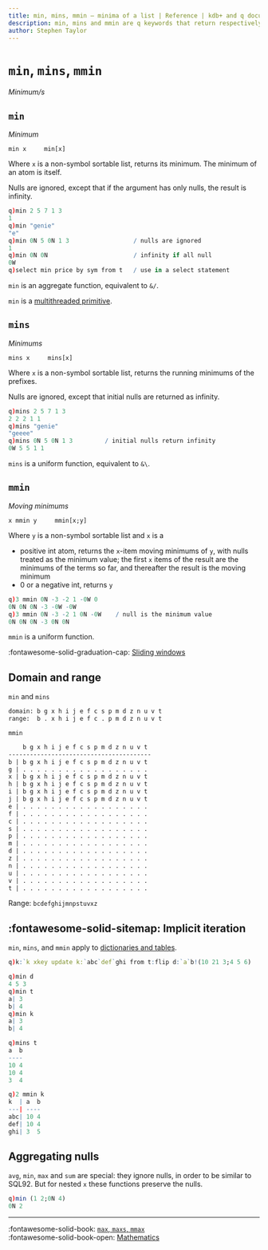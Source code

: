 ```yaml
---
title: min, mins, mmin – minima of a list | Reference | kdb+ and q documentation
description: min, mins and mmin are q keywords that return respectively the smallest item, the cumulative minimums, and the moving minimums of the argument.
author: Stephen Taylor
---
```

# `min`, `mins`, `mmin`

_Minimum/s_




## `min`

_Minimum_

```syntax
min x     min[x]
```

Where `x` is a non-symbol sortable list, returns its minimum. 
The minimum of an atom is itself. 

Nulls are ignored, except that if the argument has only nulls, the result is infinity.

```q
q)min 2 5 7 1 3
1
q)min "genie"
"e"
q)min 0N 5 0N 1 3                  / nulls are ignored
1
q)min 0N 0N                        / infinity if all null
0W
q)select min price by sym from t   / use in a select statement
```

`min` is an aggregate function, equivalent to `&/`.

`min` is a [multithreaded primitive](../kb/mt-primitives.md).


## `mins`

_Minimums_

```syntax
mins x     mins[x]
```

Where `x` is a non-symbol sortable list, returns the running minimums of the prefixes.

Nulls are ignored, except that initial nulls are returned as infinity.

```q
q)mins 2 5 7 1 3
2 2 2 1 1
q)mins "genie"
"geeee"
q)mins 0N 5 0N 1 3         / initial nulls return infinity
0W 5 5 1 1
```

`mins` is a uniform function, equivalent to `&\`.


## `mmin`

_Moving minimums_

```syntax
x mmin y     mmin[x;y]
```

Where `y` is a non-symbol sortable list and `x` is a 

-   positive int atom, returns the `x`-item moving minimums of `y`, with nulls treated as the minimum value; the first `x` items of the result are the minimums of the terms so far, and thereafter the result is the moving minimum
-   0 or a negative int, returns `y`

```q
q)3 mmin 0N -3 -2 1 -0W 0
0N 0N 0N -3 -0W -0W
q)3 mmin 0N -3 -2 1 0N -0W    / null is the minimum value
0N 0N 0N -3 0N 0N
```

`mmin` is a uniform function.

:fontawesome-solid-graduation-cap:
[Sliding windows](../kb/programming-idioms.md#how-do-i-apply-a-function-to-a-sequence-sliding-window)  


## Domain and range

`min` and `mins`
```txt
domain: b g x h i j e f c s p m d z n u v t
range:  b . x h i j e f c . p m d z n u v t
```

`mmin`
```txt
    b g x h i j e f c s p m d z n u v t
----------------------------------------
b | b g x h i j e f c s p m d z n u v t
g | . . . . . . . . . . . . . . . . . .
x | b g x h i j e f c s p m d z n u v t
h | b g x h i j e f c s p m d z n u v t
i | b g x h i j e f c s p m d z n u v t
j | b g x h i j e f c s p m d z n u v t
e | . . . . . . . . . . . . . . . . . .
f | . . . . . . . . . . . . . . . . . .
c | . . . . . . . . . . . . . . . . . .
s | . . . . . . . . . . . . . . . . . .
p | . . . . . . . . . . . . . . . . . .
m | . . . . . . . . . . . . . . . . . .
d | . . . . . . . . . . . . . . . . . .
z | . . . . . . . . . . . . . . . . . .
n | . . . . . . . . . . . . . . . . . .
u | . . . . . . . . . . . . . . . . . .
v | . . . . . . . . . . . . . . . . . .
t | . . . . . . . . . . . . . . . . . .
```

Range: `bcdefghijmnpstuvxz`


## :fontawesome-solid-sitemap: Implicit iteration

`min`, `mins`, and `mmin` apply to [dictionaries and tables](../basics/math.md#dictionaries-and-tables).

```q
q)k:`k xkey update k:`abc`def`ghi from t:flip d:`a`b!(10 21 3;4 5 6)

q)min d
4 5 3
q)min t
a| 3
b| 4
q)min k
a| 3
b| 4

q)mins t
a  b
----
10 4
10 4
3  4

q)2 mmin k
k  | a  b
---| ----
abc| 10 4
def| 10 4
ghi| 3  5
```

## Aggregating nulls

`avg`, `min`, `max` and `sum` are special: they ignore nulls, in order to be similar to SQL92.
But for nested `x` these functions preserve the nulls.

```q
q)min (1 2;0N 4)
0N 2
```


----
:fontawesome-solid-book:
[`max`, `maxs`, `mmax`](max.md)
<br>
:fontawesome-solid-book-open:
[Mathematics](../basics/math.md)
